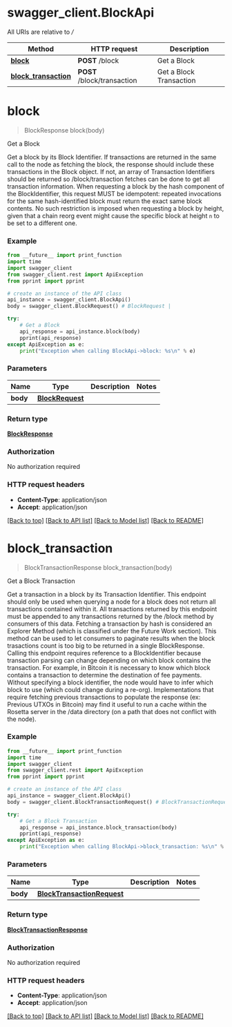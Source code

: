 # swagger_client.BlockApi

All URIs are relative to */*

Method | HTTP request | Description
------------- | ------------- | -------------
[**block**](BlockApi.md#block) | **POST** /block | Get a Block
[**block_transaction**](BlockApi.md#block_transaction) | **POST** /block/transaction | Get a Block Transaction

# **block**
> BlockResponse block(body)

Get a Block

Get a block by its Block Identifier. If transactions are returned in the same call to the node as fetching the block, the response should include these transactions in the Block object. If not, an array of Transaction Identifiers should be returned so /block/transaction fetches can be done to get all transaction information. When requesting a block by the hash component of the BlockIdentifier, this request MUST be idempotent: repeated invocations for the same hash-identified block must return the exact same block contents. No such restriction is imposed when requesting a block by height, given that a chain reorg event might cause the specific block at height `n` to be set to a different one.

### Example
```python
from __future__ import print_function
import time
import swagger_client
from swagger_client.rest import ApiException
from pprint import pprint

# create an instance of the API class
api_instance = swagger_client.BlockApi()
body = swagger_client.BlockRequest() # BlockRequest | 

try:
    # Get a Block
    api_response = api_instance.block(body)
    pprint(api_response)
except ApiException as e:
    print("Exception when calling BlockApi->block: %s\n" % e)
```

### Parameters

Name | Type | Description  | Notes
------------- | ------------- | ------------- | -------------
 **body** | [**BlockRequest**](BlockRequest.md)|  | 

### Return type

[**BlockResponse**](BlockResponse.md)

### Authorization

No authorization required

### HTTP request headers

 - **Content-Type**: application/json
 - **Accept**: application/json

[[Back to top]](#) [[Back to API list]](../README.md#documentation-for-api-endpoints) [[Back to Model list]](../README.md#documentation-for-models) [[Back to README]](../README.md)

# **block_transaction**
> BlockTransactionResponse block_transaction(body)

Get a Block Transaction

Get a transaction in a block by its Transaction Identifier. This endpoint should only be used when querying a node for a block does not return all transactions contained within it. All transactions returned by this endpoint must be appended to any transactions returned by the /block method by consumers of this data. Fetching a transaction by hash is considered an Explorer Method (which is classified under the Future Work section). This method can be used to let consumers to paginate results when the  block trasactions count is too big to be returned in a single BlockResponse. Calling this endpoint requires reference to a BlockIdentifier because transaction parsing can change depending on which block contains the transaction. For example, in Bitcoin it is necessary to know which block contains a transaction to determine the destination of fee payments. Without specifying a block identifier, the node would have to infer which block to use (which could change during a re-org). Implementations that require fetching previous transactions to populate the response (ex: Previous UTXOs in Bitcoin) may find it useful to run a cache within the Rosetta server in the /data directory (on a path that does not conflict with the node).

### Example
```python
from __future__ import print_function
import time
import swagger_client
from swagger_client.rest import ApiException
from pprint import pprint

# create an instance of the API class
api_instance = swagger_client.BlockApi()
body = swagger_client.BlockTransactionRequest() # BlockTransactionRequest | 

try:
    # Get a Block Transaction
    api_response = api_instance.block_transaction(body)
    pprint(api_response)
except ApiException as e:
    print("Exception when calling BlockApi->block_transaction: %s\n" % e)
```

### Parameters

Name | Type | Description  | Notes
------------- | ------------- | ------------- | -------------
 **body** | [**BlockTransactionRequest**](BlockTransactionRequest.md)|  | 

### Return type

[**BlockTransactionResponse**](BlockTransactionResponse.md)

### Authorization

No authorization required

### HTTP request headers

 - **Content-Type**: application/json
 - **Accept**: application/json

[[Back to top]](#) [[Back to API list]](../README.md#documentation-for-api-endpoints) [[Back to Model list]](../README.md#documentation-for-models) [[Back to README]](../README.md)

